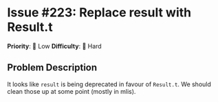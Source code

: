 # Issue #223: Replace result with Result.t

**Priority**: 🚀 Low
**Difficulty**: 🔴 Hard

## Problem Description

It looks like `result` is being deprecated in favour of `Result.t`. We should clean those up at some point (mostly in mlis).
